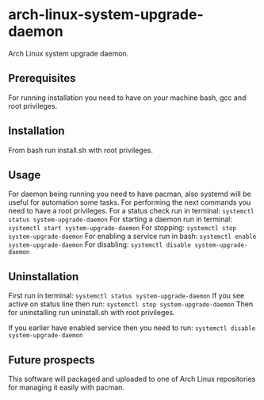 # arch-linux-system-upgrade-daemon
Arch Linux system upgrade daemon.

## Prerequisites
For running installation you need to have on your machine bash, gcc and root privileges.

## Installation
From bash run install.sh with root privileges.

## Usage
For daemon being running you need to have pacman, also systemd will be useful for automation some tasks.
For performing the next commands you need to have a root privileges.
For a status check run in terminal:
	```
	systemctl status system-upgrade-daemon
	```
For starting a daemon run in terminal:
	```
	systemctl start system-upgrade-daemon
	```
For stopping:
	```
	systemctl stop system-upgrade-daemon
	```
For enabling a service run in bash:
	```
	systemctl enable system-upgrade-daemon
	```
For disabling:
	```
	systemctl disable system-upgrade-daemon
	```

## Uninstallation
First run in terminal:
	```
	systemctl status system-upgrade-daemon
	```
If you see active on status line then run:
	```
	systemctl stop system-upgrade-daemon
	```
Then for uninstalling run uninstall.sh with root privileges.

If you earlier have enabled service then you need to run:
	```
	systemctl disable system-upgrade-daemon
	```
## Future prospects
This software will packaged and uploaded to one of Arch Linux repositories for managing it easily with pacman.
